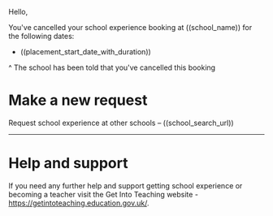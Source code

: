 Hello,

You've cancelled your school experience booking at ((school_name)) for the following dates:

* ((placement_start_date_with_duration))

^ The school has been told that you've cancelled this booking

# Make a new request

Request school experience at other schools – ((school_search_url))

---

# Help and support 

If you need any further help and support getting school experience or becoming a teacher visit the Get Into Teaching website - https://getintoteaching.education.gov.uk/.